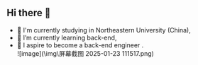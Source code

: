 ## Hi there 👋
- 🔭 I'm currently studying in Northeastern University (China),
- 🌱 I’m currently learning back-end,
- 💬 I aspire to become a back-end engineer .
  \
  ![image](\img\屏幕截图 2025-01-23 111517.png)
<!--
**Lyrelyn/Lyrelyn** is a ✨ _special_ ✨ repository because its `README.md` (this file) appears on your GitHub profile.

Here are some ideas to get you started:

- 🔭 I’m currently working on ...
- 🌱 I’m currently learning ...
- 👯 I’m looking to collaborate on ...
- 🤔 I’m looking for help with ...
- 💬 Ask me about ...
- 📫 How to reach me: ...
- 😄 Pronouns: ...
- ⚡ Fun fact: ...
-->
